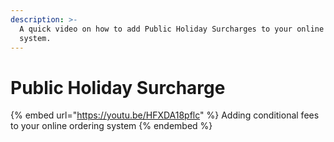 ```yaml
---
description: >-
  A quick video on how to add Public Holiday Surcharges to your online ordering
  system.
---
```


# Public Holiday Surcharge

{% embed url="https://youtu.be/HFXDA18pflc" %}
Adding conditional fees to your online ordering system
{% endembed %}
